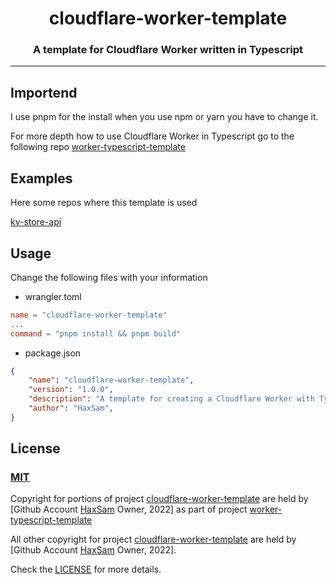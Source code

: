 <h1 align="center" style="font-weight: bold">
    cloudflare-worker-template
</h1>

<h3 align="center" style="font-weight: bold">
    A template for Cloudflare Worker written in Typescript
</h3>

---

## **Importend**

I use pnpm for the install when you use npm or yarn you have to change it.

For more depth how to use Cloudflare Worker in Typescript go to the following repo [worker-typescript-template](https://github.com/cloudflare/worker-typescript-template)

## **Examples**

Here some repos where this template is used

[kv-store-api](https://github.com/HaxSam/kv-storage-api)

## **Usage**

Change the following files with your information

- wrangler.toml
```toml
name = "cloudflare-worker-template"
...
command = "pnpm install && pnpm build"
```

- package.json
```json
{
	"name": "cloudflare-worker-template",
	"version": "1.0.0",
	"description": "A template for creating a Cloudflare Worker with Typescript and a simple Routing class",
	"author": "HaxSam",
}
```

## **License**

### <a target="_blank" href="https://choosealicense.com/licenses/mit/">MIT</a>

Copyright for portions of project [cloudflare-worker-template](https://github.com/HaxSam/cloudflare-worker-template/) are held by [Github Account [HaxSam](https://github.com/HaxSam) Owner, 2022] as part of project [worker-typescript-template](https://github.com/cloudflare/worker-typescript-template)

All other copyright for project [cloudflare-worker-template](https://github.com/HaxSam/cloudflare-worker-template/) are held by [Github Account [HaxSam](https://github.com/HaxSam) Owner, 2022].

Check the [LICENSE](LICENSE) for more details.

